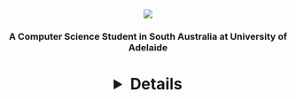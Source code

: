 <h1 align="center">
  <img src="https://readme-typing-svg.herokuapp.com/?font=Righteous&size=35&center=true&vCenter=true&width=500&height=70&duration=4000&lines=Hi+There!+👋;+I'm+Shane+Lee!;" />
</h1>
<h3 align="center">A Computer Science Student in South Australia at University of Adelaide</h3>

<h1 align="center">
<details>
  <a href="https://github.com/Shaninhooo?tab=repositories"><img src="https://github-readme-stats.vercel.app/api/top-langs/?username=Shaninhooo&theme=tokyonight"></a>
  <h1>
    <a href="https://github.com/Shaninhooo?tab=repositories&language=python" target="_blank"><img alt="Python" src="https://img.shields.io/badge/-Python-3572A5?style=flat-square&logo=Python&logoColor=white"></a>
    <a href="https://github.com/Shaninhooo?tab=repositories&language=javascript" target="_blank"><img alt="Javascript" src="https://img.shields.io/badge/-Javascript-f1e05a?style=flat-square&logo=Javascript&logoColor=white"></a>
    <a href="https://github.com/Shaninhooo?tab=repositories&language=c%2B%2B" target="_blank"><img alt="C++" src="https://img.shields.io/badge/-C%2B%2B-f34b7d?style=flat-square&logo=C%2B%2B&logoColor=white"></a>
    <a href="https://github.com/Shaninhooo?tab=repositories&language=html" target="_blank"><img alt="HTML" src="https://img.shields.io/badge/-HTML-E34F26?style=flat-square&logo=HTML5&logoColor=white"></a>
  </h1>
</details>
</h1>
